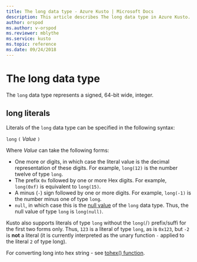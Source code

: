 ```yaml
---
title: The long data type - Azure Kusto | Microsoft Docs
description: This article describes The long data type in Azure Kusto.
author: orspod
ms.author: v-orspod
ms.reviewer: mblythe
ms.service: kusto
ms.topic: reference
ms.date: 09/24/2018
---
```

# The long data type

The `long` data type represents a signed, 64-bit wide, integer.

## long literals

Literals of the `long` data type can be specified in the following syntax:

`long` `(` *Value* `)`

Where *Value* can take the following forms:
* One more or digits, in which case the literal value is the decimal representation
  of these digits. For example, `long(12)` is the number twelve of type `long`.
* The prefix `0x` followed by one or more Hex digits. For example,
  `long(0xf)` is equivalent to `long(15)`.
* A minus (`-`) sign followed by one or more digits. For example, `long(-1)`
  is the number minus one of type `long`.
* `null`, in which case this is the [null value](null-values.md)
  of the `long` data type. Thus, the null value of type `long` is `long(null)`.

Kusto also supports literals of type `long` without the `long(`/`)` prefix/suffi
for the first two forms only. Thus, `123` is a literal of type `long`, as is
`0x123`, but `-2` is **not** a literal (it is currently interpreted as the unary
function `-` applied to the literal `2` of type long).
 
For converting long into hex string - see [tohex() function](https://kusdoc2.azurewebsites.net/docs/tohexfunction.html).